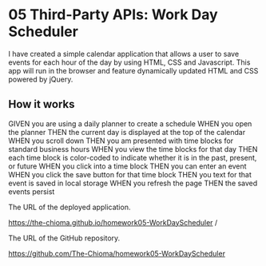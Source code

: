 # 05 Third-Party APIs: Work Day Scheduler

I have created a simple calendar application that allows a user to save events for each hour of the day by using HTML, CSS and Javascript. This app will run in the browser and feature dynamically updated HTML and CSS powered by jQuery.

## How it works
GIVEN you are using a daily planner to create a schedule
WHEN you open the planner
THEN the current day is displayed at the top of the calendar
WHEN you scroll down
THEN you am presented with time blocks for standard business hours
WHEN you view the time blocks for that day
THEN each time block is color-coded to indicate whether it is in the past, present, or future
WHEN you click into a time block
THEN you can enter an event
WHEN you click the save button for that time block
THEN you text for that event is saved in local storage
WHEN you refresh the page
THEN the saved events persist


The URL of the deployed application.

https://the-chioma.github.io/homework05-WorkDayScheduler /

The URL of the GitHub repository. 

https://github.com/The-Chioma/homework05-WorkDayScheduler 


